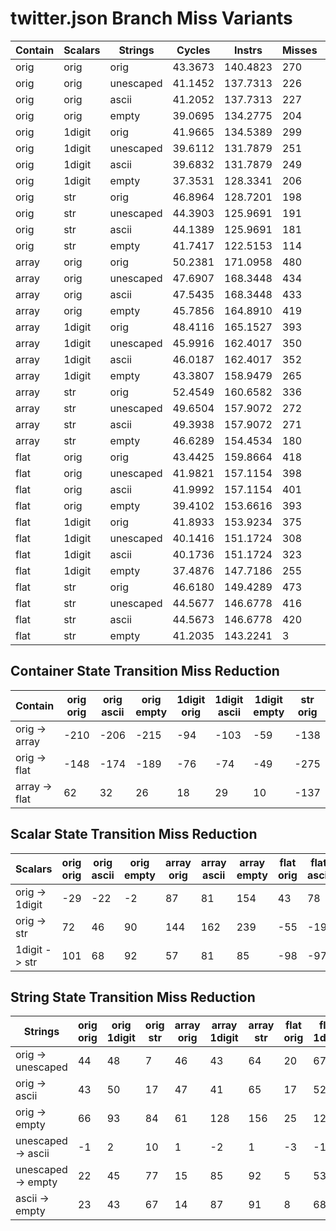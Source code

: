 
# twitter.json Branch Miss Variants

| Contain | Scalars | Strings   |  Cycles |   Instrs | Misses | Docs/sec |
|---------|---------|-----------|---------|----------|--------|----------|
| orig    | orig    | orig      | 43.3673 | 140.4823 |    270 |   5046.7 |
| orig    | orig    | unescaped | 41.1452 | 137.7313 |    226 |   5233.6 |
| orig    | orig    | ascii     | 41.2052 | 137.7313 |    227 |   5394.0 |
| orig    | orig    | empty     | 39.0695 | 134.2775 |    204 |   5611.4 |
| orig    | 1digit  | orig      | 41.9665 | 134.5389 |    299 |   5149.0 |
| orig    | 1digit  | unescaped | 39.6112 | 131.7879 |    251 |   5381.3 |
| orig    | 1digit  | ascii     | 39.6832 | 131.7879 |    249 |   5527.6 |
| orig    | 1digit  | empty     | 37.3531 | 128.3341 |    206 |   5773.6 |
| orig    | str     | orig      | 46.8964 | 128.7201 |    198 |   4763.2 |
| orig    | str     | unescaped | 44.3903 | 125.9691 |    191 |   4973.5 |
| orig    | str     | ascii     | 44.1389 | 125.9691 |    181 |   5127.3 |
| orig    | str     | empty     | 41.7417 | 122.5153 |    114 |   5353.6 |
| array   | orig    | orig      | 50.2381 | 171.0958 |    480 |   4519.9 |
| array   | orig    | unescaped | 47.6907 | 168.3448 |    434 |   4690.3 |
| array   | orig    | ascii     | 47.5435 | 168.3448 |    433 |   4830.0 |
| array   | orig    | empty     | 45.7856 | 164.8910 |    419 |   4994.6 |
| array   | 1digit  | orig      | 48.4116 | 165.1527 |    393 |   4668.6 |
| array   | 1digit  | unescaped | 45.9916 | 162.4017 |    350 |   4860.8 |
| array   | 1digit  | ascii     | 46.0187 | 162.4017 |    352 |   4973.8 |
| array   | 1digit  | empty     | 43.3807 | 158.9479 |    265 |   5205.8 |
| array   | str     | orig      | 52.4549 | 160.6582 |    336 |   4398.3 |
| array   | str     | unescaped | 49.6504 | 157.9072 |    272 |   4582.0 |
| array   | str     | ascii     | 49.3938 | 157.9072 |    271 |   4716.9 |
| array   | str     | empty     | 46.6289 | 154.4534 |    180 |   4936.9 |
| flat    | orig    | orig      | 43.4425 | 159.8664 |    418 |   5032.2 |
| flat    | orig    | unescaped | 41.9821 | 157.1154 |    398 |   5167.3 |
| flat    | orig    | ascii     | 41.9992 | 157.1154 |    401 |   5319.8 |
| flat    | orig    | empty     | 39.4102 | 153.6616 |    393 |   5568.4 |
| flat    | 1digit  | orig      | 41.8933 | 153.9234 |    375 |   5164.1 |
| flat    | 1digit  | unescaped | 40.1416 | 151.1724 |    308 |   5332.6 |
| flat    | 1digit  | ascii     | 40.1736 | 151.1724 |    323 |   5484.0 |
| flat    | 1digit  | empty     | 37.4876 | 147.7186 |    255 |   5774.7 |
| flat    | str     | orig      | 46.6180 | 149.4289 |    473 |   4803.2 |
| flat    | str     | unescaped | 44.5677 | 146.6778 |    416 |   4964.7 |
| flat    | str     | ascii     | 44.5673 | 146.6778 |    420 |   5091.8 |
| flat    | str     | empty     | 41.2035 | 143.2241 |      3 |   5392.7 |

## Container State Transition Miss Reduction

| Contain       | orig orig | orig ascii | orig empty | 1digit orig | 1digit ascii | 1digit empty | str orig | str ascii | str empty |
|---------------|-----------|------------|------------|-------------|--------------|--------------|----------|-----------|-----------|
| orig -> array |      -210 |       -206 |       -215 |         -94 |         -103 |          -59 |     -138 |       -90 |       -66 |
| orig -> flat  |      -148 |       -174 |       -189 |         -76 |          -74 |          -49 |     -275 |      -239 |       111 |
| array -> flat |        62 |         32 |         26 |          18 |           29 |           10 |     -137 |      -149 |       177 |

## Scalar State Transition Miss Reduction

| Scalars        | orig orig | orig ascii | orig empty | array orig | array ascii | array empty | flat orig | flat ascii | flat empty |
|----------------|-----------|------------|------------|------------|-------------|-------------|-----------|------------|------------|
| orig -> 1digit |       -29 |        -22 |         -2 |         87 |          81 |         154 |        43 |         78 |        138 |
| orig -> str    |        72 |         46 |         90 |        144 |         162 |         239 |       -55 |        -19 |        390 |
| 1digit -> str  |       101 |         68 |         92 |         57 |          81 |          85 |       -98 |        -97 |        252 |

## String State Transition Miss Reduction

| Strings            | orig orig | orig 1digit | orig str | array orig | array 1digit | array str | flat orig | flat 1digit | flat str |
|--------------------|-----------|-------------|----------|------------|--------------|-----------|-----------|-------------|----------|
| orig -> unescaped  |        44 |          48 |        7 |         46 |           43 |        64 |        20 |          67 |       57 |
| orig -> ascii      |        43 |          50 |       17 |         47 |           41 |        65 |        17 |          52 |       53 |
| orig -> empty      |        66 |          93 |       84 |         61 |          128 |       156 |        25 |         120 |      470 |
| unescaped -> ascii |        -1 |           2 |       10 |          1 |           -2 |         1 |        -3 |         -15 |       -4 |
| unescaped -> empty |        22 |          45 |       77 |         15 |           85 |        92 |         5 |          53 |      413 |
| ascii -> empty     |        23 |          43 |       67 |         14 |           87 |        91 |         8 |          68 |      417 |
